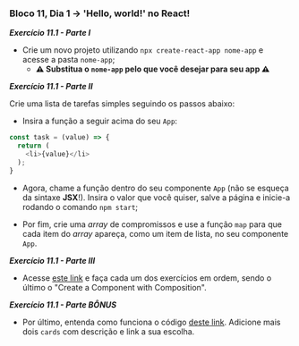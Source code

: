 ### Bloco 11, Dia 1 -> 'Hello, world!' no React!

_**Exercício 11.1 - Parte I**_

 - Crie um novo projeto utilizando `npx create-react-app nome-app` e acesse a pasta `nome-app`;
     - **⚠️ Substitua o `nome-app` pelo que você desejar para seu app ⚠️**


_**Exercício 11.1 - Parte II**_

Crie uma lista de tarefas simples seguindo os passos abaixo:

 - Insira a função a seguir acima do seu `App`:

```javascript
const task = (value) => {
  return (
    <li>{value}</li>
  );
}
```

 - Agora, chame a função dentro do seu componente `App` (não se esqueça da sintaxe **JSX**!). Insira o valor que você quiser, salve a página e inicie-a rodando o comando `npm start`;

 - Por fim, crie uma _array_ de compromissos e use a função `map` para que cada item do _array_ apareça, como um item de lista, no seu componente `App`.


_**Exercício 11.1 - Parte III**_

 - Acesse [este link][link1] e faça cada um dos exercícios em ordem, sendo o último o "Create a Component with Composition".


_**Exercício 11.1 - Parte BÔNUS**_

 - Por último, entenda como funciona o código [deste link][link2]. Adicione mais dois `cards` com descrição e link a sua escolha.


[link1]: https://www.freecodecamp.org/learn/front-end-libraries/react/
[link2]: https://codepen.io/nathansebhastian/pen/qgOJKe
